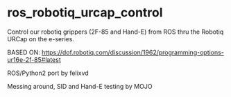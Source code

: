 # ros_robotiq_urcap_control
Control our robotiq grippers (2F-85 and Hand-E) from ROS thru the Robotiq URCap on the e-series.

BASED ON: https://dof.robotiq.com/discussion/1962/programming-options-ur16e-2f-85#latest

ROS/Python2 port by felixvd

Messing around, SID and Hand-E testing by MOJO
